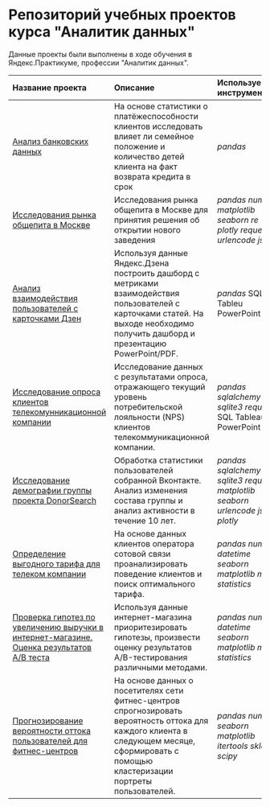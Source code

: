 # Репозиторий учебных проектов курса "Аналитик данных"


Данные проекты были выполнены в ходе обучения в Яндекс.Практикуме, профессии "Аналитик данных".

| Название проекта | Описание | Используемые инструменты | 
| :---------------------- | :---------------------- | :---------------------- |
| [Анализ банковских данных](Project-02-Bank-Credit-Score) | На основе статистики о платёжеспособности клиентов исследовать влияет ли семейное положение и количество детей клиента на факт возврата кредита в срок| *pandas* |
| [Исследования рынка общепита в Москве](Project-06-Restaraunt-Geocoder) | Исследования рынка общепита в Москве для принятия решения об открытии нового заведения| *pandas* *numpy* *matplotlib* *seaborn* *re* *plotly* *requests* *urlencode* *json* |
| [Анализ взаимодействия пользователей с карточками Дзен](Project-07-Yandex-Zen) | Используя данные Яндекс.Дзена построить дашборд с метриками взаимодействия пользователей с карточками статей. На выходе необходимо получить дашборд и презентацию PowerPoint/PDF.|*pandas* SQL Tableu PowerPoint|
| [Исследование опроса клиентов телекомунникационной компании](Project-08-Telecom-Dashboard) | Исследование данных с результатами опроса, отражающего текущий уровень потребительской лояльности (NPS) клиентов телекоммуникационной компании.| *pandas* *sqlalchemy* *sqlite3* *requests* SQL Tableau PowerPoint|
| [Исследование демографии группы проекта DonorSearch](Project-11-Donorsearch) | Обработка статистики пользователей собранной Вконтакте. Анализ изменения состава группы и анализ активности в течение 10 лет.| *pandas* *sqlalchemy* *sqlite3* *requests* *matplotlib* *seaborn* *urlencode* *json* *plotly*|
| [Определение выгодного тарифа для телеком компании](Project-12-Telecom-Statistics) | На основе данных клиентов оператора сотовой связи проанализировать поведение клиентов и поиск оптимального тарифа.| *pandas* *numpy* *datetime* *seaborn* *matplotlib* *math* *statistics*|
| [Проверка гипотез по увеличению выручки в интернет-магазине. Оценка результатов A/B теста](Project-13-Internet-AB-Test) | Используя данные интернет-магазина приоритезировать гипотезы, произвести оценку результатов A/B-тестирования различными методами.| *pandas* *numpy* *datetime* *seaborn* *matplotlib* *math* *statistics*|
| [Прогнозирование вероятности оттока пользователей для фитнес-центров](Project-14-Sport-ML) | На основе данных о посетителях сети фитнес-центров спрогнозировать вероятность оттока для каждого клиента в следующем месяце, сформировать с помощью кластеризации портреты пользователей.| *pandas* *numpy* *seaborn* *matplotlib* *itertools* *sklearn* *scipy* |











 
